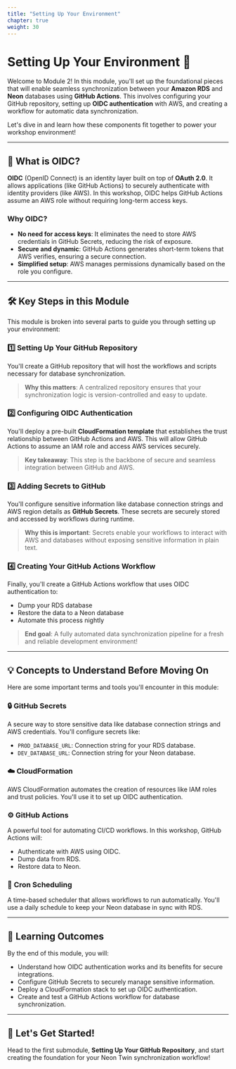 ```yaml
---
title: "Setting Up Your Environment"
chapter: true
weight: 30
---
```


# Setting Up Your Environment 🌟

Welcome to Module 2! In this module, you'll set up the foundational pieces that will enable seamless synchronization between your **Amazon RDS** and **Neon** databases using **GitHub Actions**. This involves configuring your GitHub repository, setting up **OIDC authentication** with AWS, and creating a workflow for automatic data synchronization.

Let's dive in and learn how these components fit together to power your workshop environment!

---

## 🧐 What is OIDC?

**OIDC** (OpenID Connect) is an identity layer built on top of **OAuth 2.0**. It allows applications (like GitHub Actions) to securely authenticate with identity providers (like AWS). In this workshop, OIDC helps GitHub Actions assume an AWS role without requiring long-term access keys.

### Why OIDC?

- **No need for access keys**: It eliminates the need to store AWS credentials in GitHub Secrets, reducing the risk of exposure.
- **Secure and dynamic**: GitHub Actions generates short-term tokens that AWS verifies, ensuring a secure connection.
- **Simplified setup**: AWS manages permissions dynamically based on the role you configure.

---

## 🛠️ Key Steps in this Module

This module is broken into several parts to guide you through setting up your environment:

### 1️⃣ **Setting Up Your GitHub Repository**
You'll create a GitHub repository that will host the workflows and scripts necessary for database synchronization.

> **Why this matters**: A centralized repository ensures that your synchronization logic is version-controlled and easy to update.

### 2️⃣ **Configuring OIDC Authentication**
You'll deploy a pre-built **CloudFormation template** that establishes the trust relationship between GitHub Actions and AWS. This will allow GitHub Actions to assume an IAM role and access AWS services securely.

> **Key takeaway**: This step is the backbone of secure and seamless integration between GitHub and AWS.

### 3️⃣ **Adding Secrets to GitHub**
You'll configure sensitive information like database connection strings and AWS region details as **GitHub Secrets**. These secrets are securely stored and accessed by workflows during runtime.

> **Why this is important**: Secrets enable your workflows to interact with AWS and databases without exposing sensitive information in plain text.

### 4️⃣ **Creating Your GitHub Actions Workflow**
Finally, you'll create a GitHub Actions workflow that uses OIDC authentication to:
   - Dump your RDS database
   - Restore the data to a Neon database
   - Automate this process nightly

> **End goal**: A fully automated data synchronization pipeline for a fresh and reliable development environment!

---

## 💡 Concepts to Understand Before Moving On

Here are some important terms and tools you'll encounter in this module:

### 🔒 **GitHub Secrets**
A secure way to store sensitive data like database connection strings and AWS credentials. You'll configure secrets like:
- `PROD_DATABASE_URL`: Connection string for your RDS database.
- `DEV_DATABASE_URL`: Connection string for your Neon database.

### ☁️ **CloudFormation**
AWS CloudFormation automates the creation of resources like IAM roles and trust policies. You'll use it to set up OIDC authentication.

### ⚙️ **GitHub Actions**
A powerful tool for automating CI/CD workflows. In this workshop, GitHub Actions will:
- Authenticate with AWS using OIDC.
- Dump data from RDS.
- Restore data to Neon.

### 📅 **Cron Scheduling**
A time-based scheduler that allows workflows to run automatically. You'll use a daily schedule to keep your Neon database in sync with RDS.

---

## 🎯 Learning Outcomes

By the end of this module, you will:
- Understand how OIDC authentication works and its benefits for secure integrations.
- Configure GitHub Secrets to securely manage sensitive information.
- Deploy a CloudFormation stack to set up OIDC authentication.
- Create and test a GitHub Actions workflow for database synchronization.

---

## 🚀 Let's Get Started!

Head to the first submodule, **Setting Up Your GitHub Repository**, and start creating the foundation for your Neon Twin synchronization workflow!

